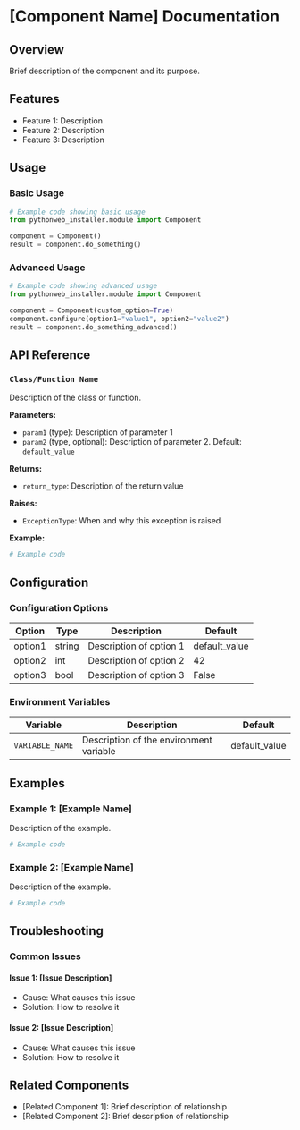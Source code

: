 # [Component Name] Documentation

## Overview

Brief description of the component and its purpose.

## Features

- Feature 1: Description
- Feature 2: Description
- Feature 3: Description

## Usage

### Basic Usage

```python
# Example code showing basic usage
from pythonweb_installer.module import Component

component = Component()
result = component.do_something()
```

### Advanced Usage

```python
# Example code showing advanced usage
from pythonweb_installer.module import Component

component = Component(custom_option=True)
component.configure(option1="value1", option2="value2")
result = component.do_something_advanced()
```

## API Reference

### `Class/Function Name`

Description of the class or function.

**Parameters:**

- `param1` (type): Description of parameter 1
- `param2` (type, optional): Description of parameter 2. Default: `default_value`

**Returns:**

- `return_type`: Description of the return value

**Raises:**

- `ExceptionType`: When and why this exception is raised

**Example:**

```python
# Example code
```

## Configuration

### Configuration Options

| Option | Type | Description | Default |
|--------|------|-------------|---------|
| option1 | string | Description of option 1 | default_value |
| option2 | int | Description of option 2 | 42 |
| option3 | bool | Description of option 3 | False |

### Environment Variables

| Variable | Description | Default |
|----------|-------------|---------|
| `VARIABLE_NAME` | Description of the environment variable | default_value |

## Examples

### Example 1: [Example Name]

Description of the example.

```python
# Example code
```

### Example 2: [Example Name]

Description of the example.

```python
# Example code
```

## Troubleshooting

### Common Issues

#### Issue 1: [Issue Description]

- Cause: What causes this issue
- Solution: How to resolve it

#### Issue 2: [Issue Description]

- Cause: What causes this issue
- Solution: How to resolve it

## Related Components

- [Related Component 1]: Brief description of relationship
- [Related Component 2]: Brief description of relationship
